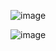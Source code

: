 
![image](https://github.com/liubovkyry/DAX/assets/118057504/6bd425a7-4313-48b5-bd49-881b5717df9a)


![image](https://github.com/liubovkyry/DAX/assets/118057504/c277f3e2-e421-4695-9fe2-eedc840666fe)
